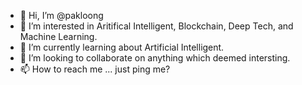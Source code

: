 - 👋 Hi, I’m @pakloong
- 👀 I’m interested in Aritifical Intelligent, Blockchain, Deep Tech, and Machine Learning.
- 🌱 I’m currently learning about Artificial Intelligent.
- 💞️ I’m looking to collaborate on anything which deemed intersting.
- 📫 How to reach me ... just ping me?

<!---
pakloong/pakloong is a ✨ special ✨ repository because its `README.md` (this file) appears on your GitHub profile.
You can click the Preview link to take a look at your changes.
--->
